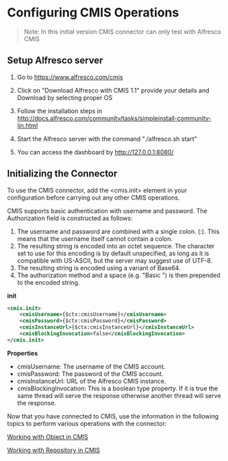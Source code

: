 # Configuring CMIS Operations

> Note: In this initial version CMIS connector can only test with Alfresco CMIS 

## Setup Alfresco server

1. Go to https://www.alfresco.com/cmis

2. Click on "Download Alfresco with CMIS 1.1" provide your details and Download by selecting proper OS

3. Follow the installation steps in http://docs.alfresco.com/community/tasks/simpleinstall-community-lin.html

4. Start the Alfresco server with the command "./alfresco.sh start"

5. You can access the dashboard by http://127.0.0.1:8080/

## Initializing the Connector

To use the CMIS connector, add the <cmis.init> element in your configuration before carrying out any other CMIS operations. 

CMIS supports basic authentication with username and password. The Authorization field is constructed as follows:

1. The username and password are combined with a single colon. (:). This means that the username itself cannot contain a colon.
2. The resulting string is encoded into an octet sequence. The character set to use for this encoding is by default unspecified, as long as it is compatible with US-ASCII, but the server may suggest use of UTF-8.
3. The resulting string is encoded using a variant of Base64.
4. The authorization method and a space (e.g. "Basic ") is then prepended to the encoded string.

**init**
```xml
<cmis.init>
    <cmisUsername>{$ctx:cmisUsername}</cmisUsername>
    <cmisPassword>{$ctx:cmisPassword}</cmisPassword>
    <cmisInstanceUrl>{$ctx:cmisInstanceUrl}</cmisInstanceUrl>
    <cmisBlockingInvocation>false</cmisBlockingInvocation>
</cmis.init>
```
**Properties** 
* cmisUsername: The username of the CMIS account.
* cmisPassword: The password of the CMIS account.
* cmisInstanceUrl: URL of the Alfresco CMIS instance.
* cmisBlockingInvocation: This is a boolean type property. If it is true the same thread will serve the response otherwise another thread will serve the response.

Now that you have connected to CMIS, use the information in the following topics to perform various operations with the connector:

[Working with Object in CMIS](workingWithObjectInCMIS.md)

[Working with Repository in CMIS](workingWithRepositoryInCMIS.md)


